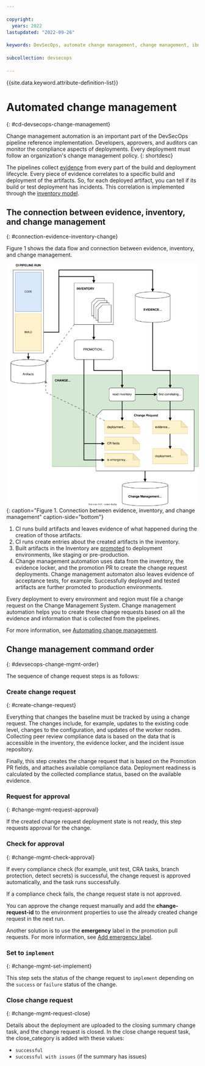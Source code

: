 ```yaml
---

copyright:
  years: 2022
lastupdated: "2022-09-26"

keywords: DevSecOps, automate change management, change management, ibm cloud

subcollection: devsecops

---
```


{{site.data.keyword.attribute-definition-list}}

# Automated change management
{: #cd-devsecops-change-management}

Change management automation is an important part of the DevSecOps pipeline reference implementation. Developers, approvers, and auditors can monitor the compliance aspects of deployments. Every deployment must follow an organization's change management policy.
{: shortdesc}

The pipelines collect [evidence](/docs/devsecops?topic=devsecops-devsecops-evidence) from every part of the build and deployment lifecycle. Every piece of evidence correlates to a specific build and deployment of the artifacts. So, for each deployed artifact, you can tell if its build or test deployment has incidents. This correlation is implemented through the [inventory model](/docs/devsecops?topic=devsecops-cd-devsecops-inventory).

## The connection between evidence, inventory, and change management
{: #connection-evidence-inventory-change}

Figure 1 shows the data flow and connection between evidence, inventory, and change management.

![Connection between evidence, inventory, and change management](images/change-management-data-flow.svg "Flow diagram that shows the relationship between evidence, inventory, and change management"){: caption="Figure 1. Connection between evidence, inventory, and change management" caption-side="bottom"}

1. CI runs build artifacts and leaves evidence of what happened during the creation of those artifacts.
2. CI runs create entries about the created artifacts in the inventory.
3. Built artifacts in the Inventory are [promoted](/docs/devsecops?topic=devsecops-cd-devsecops-inventory) to deployment environments, like staging or pre-production.
4. Change management automation uses data from the inventory, the evidence locker, and the promotion PR to create the change request deployments. Change management automaton also leaves evidence of acceptance tests, for example. Successfully deployed and tested artifacts are further promoted to production environments.

Every deployment to every environment and region must file a change request on the Change Management System. Change management automation helps you to create these change requests based on all the evidence and information that is collected from the pipelines.

For more information, see [Automating change management](/docs/devsecops?topic=devsecops-cd-devsecops-automate-changemgmt).


## Change management command order
{: #devsecops-change-mgmt-order}

The sequence of change request steps is as follows:

### Create change request
{: #create-change-request}

Everything that changes the baseline must be tracked by using a change request. The changes include, for example, updates to the existing code level, changes to the configuration, and updates of the worker nodes. Collecting peer review compliance data is based on the data that is accessible in the inventory, the evidence locker, and the incident issue repository.

Finally, this step creates the change request that is based on the Promotion PR fields, and attaches available compliance data. Deployment readiness is calculated by the collected compliance status, based on the available evidence.

### Request for approval
{: #change-mgmt-request-approval}

If the created change request deployment state is not ready, this step requests approval for the change.

### Check for approval
{: #change-mgmt-check-approval}

If every compliance check (for example, unit test, CRA tasks, branch protection, detect secrets) is successful, the change request is approved automatically, and the task runs successfully.

If a compliance check fails, the change request state is not approved.

You can approve the change request manually and add the **change-request-id** to the environment properties to use the already created change request in the next run.

Another solution is to use the **emergency** label in the promotion pull requests. For more information, see [Add emergency label](/docs/devsecops?topic=devsecops-cd-devsecops-approve-cr).

### Set to `implement`
{: #change-mgmt-set-implement}

This step sets the status of the change request to `implement` depending on the `success` or `failure` status of the change.

### Close change request
{: #change-mgmt-request-close}

Details about the deployment are uploaded to the closing summary change task, and the change request is closed. In the close change request task, the close_category is added with these values:

* `successful`
* `successful with issues` (if the summary has issues)

